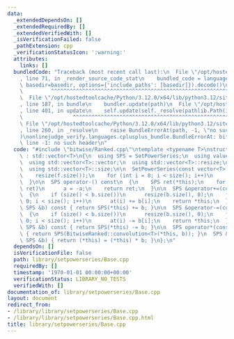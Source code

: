 ```yaml
---
data:
  _extendedDependsOn: []
  _extendedRequiredBy: []
  _extendedVerifiedWith: []
  _isVerificationFailed: false
  _pathExtension: cpp
  _verificationStatusIcon: ':warning:'
  attributes:
    links: []
  bundledCode: "Traceback (most recent call last):\n  File \"/opt/hostedtoolcache/Python/3.12.0/x64/lib/python3.12/site-packages/onlinejudge_verify/documentation/build.py\"\
    , line 71, in _render_source_code_stat\n    bundled_code = language.bundle(stat.path,\
    \ basedir=basedir, options={'include_paths': [basedir]}).decode()\n          \
    \         ^^^^^^^^^^^^^^^^^^^^^^^^^^^^^^^^^^^^^^^^^^^^^^^^^^^^^^^^^^^^^^^^^^^^^^^^^^^^^^^^^\n\
    \  File \"/opt/hostedtoolcache/Python/3.12.0/x64/lib/python3.12/site-packages/onlinejudge_verify/languages/cplusplus.py\"\
    , line 187, in bundle\n    bundler.update(path)\n  File \"/opt/hostedtoolcache/Python/3.12.0/x64/lib/python3.12/site-packages/onlinejudge_verify/languages/cplusplus_bundle.py\"\
    , line 401, in update\n    self.update(self._resolve(pathlib.Path(included), included_from=path))\n\
    \                ^^^^^^^^^^^^^^^^^^^^^^^^^^^^^^^^^^^^^^^^^^^^^^^^^^^^^^^^^\n \
    \ File \"/opt/hostedtoolcache/Python/3.12.0/x64/lib/python3.12/site-packages/onlinejudge_verify/languages/cplusplus_bundle.py\"\
    , line 260, in _resolve\n    raise BundleErrorAt(path, -1, \"no such header\"\
    )\nonlinejudge_verify.languages.cplusplus_bundle.BundleErrorAt: bitwise/Ranked.cpp:\
    \ line -1: no such header\n"
  code: "#include \"bitwise/Ranked.cpp\"\ntemplate <typename T>\nstruct SetPowerSeries\
    \ : std::vector<T>\n{\n  using SPS = SetPowerSeries;\n  using value_type = T;\n\
    \  using std::vector<T>::vector;\n  using std::vector<T>::resize;\n  using std::vector<T>::at;\n\
    \  using std::vector<T>::size;\n\n  SetPowerSeries(const vector<T> &f)\n  {\n\
    \    resize(f.size());\n    for (int i = 0; i < size(); i++)\n      at(i) = f[i];\n\
    \  }\n\n  SPS operator-() const\n  {\n    SPS ret(*this);\n    for (auto &a :\
    \ ret)\n      a = -a;\n    return ret;\n  }\n\n  SPS &operator+=(const SPS &b)\n\
    \  {\n    if (size() < b.size())\n      resize(b.size(), 0);\n    for (int i =\
    \ 0; i < size(); i++)\n      at(i) += b[i];\n    return *this;\n  }\n  SPS operator+(const\
    \ SPS &b) const { return SPS(*this) += b; }\n\n  SPS &operator-=(const SPS &b)\n\
    \  {\n    if (size() < b.size())\n      resize(b.size(), 0);\n    for (int i =\
    \ 0; i < size(); i++)\n      at(i) -= b[i];\n    return *this;\n  }\n  SPS operator-(const\
    \ SPS &b) const { return SPS(*this) -= b; }\n\n  SPS operator*(const SPS &b) const\
    \ { return SPS(BitwiseRanked::convolution<T>(*this, b)); }\n  SPS &operator*=(const\
    \ SPS &b) { return (*this) = (*this) * b; }\n};\n"
  dependsOn: []
  isVerificationFile: false
  path: library/setpowerseries/Base.cpp
  requiredBy: []
  timestamp: '1970-01-01 00:00:00+00:00'
  verificationStatus: LIBRARY_NO_TESTS
  verifiedWith: []
documentation_of: library/setpowerseries/Base.cpp
layout: document
redirect_from:
- /library/library/setpowerseries/Base.cpp
- /library/library/setpowerseries/Base.cpp.html
title: library/setpowerseries/Base.cpp
---
```

